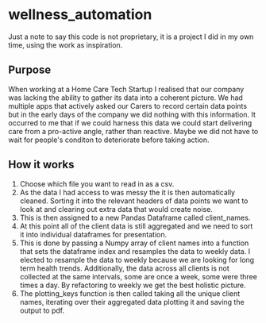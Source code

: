 # wellness_automation

Just a note to say this code is not proprietary, it is a project I did in my own time, using the work as inspiration.

## Purpose

When working at a Home Care Tech Startup I realised that our company was lacking the ability to gather its data into a coherent picture.
We had multiple apps that actively asked our Carers to record certain data points but in the early days of the company we did nothing with this information.
It occurred to me that if we could harness this data we could start delivering care from a pro-active angle, rather than reactive. Maybe we did not have to wait for people's conditon to deteriorate before taking action.

## How it works

1. Choose which file you want to read in as a csv.
2. As the data I had access to was messy the it is then automatically cleaned. Sorting it into the relevant headers of data points we want to look at and clearing out extra data that would create noise.
3. This is then assigned to a new Pandas Dataframe called client_names.
4. At this point all of the client data is still aggregated and we need to sort it into individual dataframes for presentation.
5. This is done by passing a Numpy array of client names into a function that sets the dataframe index and resamples the data to weekly data. I elected to resample the data to weekly because we are looking for long term health trends. Additionally, the data across all clients is not collected at the same intervals, some are once a week, some were three times a day. By refactoring to weekly we get the best holistic picture.
6. The plotting_keys function is then called taking all the unique client names, iterating over their aggregated data plotting it and saving the output to pdf.
